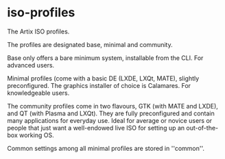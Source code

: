# iso-profiles

The Artix ISO profiles.


The profiles are designated base, minimal and community.

Base only offers a bare minimum system, installable from the CLI. For advanced users.

Minimal profiles (come with a basic DE (LXDE, LXQt, MATE), slightly preconfigured. The graphics installer of choice is Calamares. For knowledgeable users.

The community profiles come in two flavours, GTK (with MATE and LXDE), and QT (with Plasma and LXQt). They are fully preconfigured and contain many applications for everyday use. Ideal for average or novice users or people that just want a well-endowed live ISO for setting up an out-of-the-box working OS.

Common settings among all minimal profiles are stored in ''common''.
